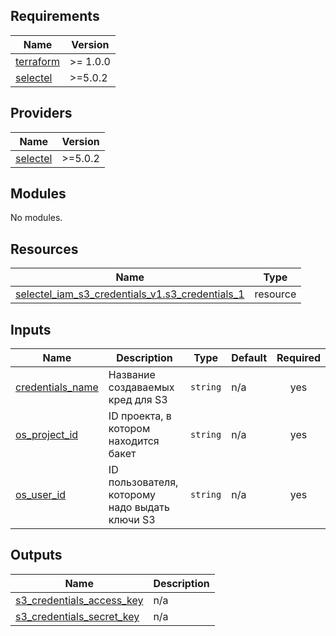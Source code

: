 ## Requirements

| Name | Version |
|------|---------|
| <a name="requirement_terraform"></a> [terraform](#requirement\_terraform) | >= 1.0.0 |
| <a name="requirement_selectel"></a> [selectel](#requirement\_selectel) | >=5.0.2 |

## Providers

| Name | Version |
|------|---------|
| <a name="provider_selectel"></a> [selectel](#provider\_selectel) | >=5.0.2 |

## Modules

No modules.

## Resources

| Name | Type |
|------|------|
| [selectel_iam_s3_credentials_v1.s3_credentials_1](https://registry.terraform.io/providers/selectel/selectel/latest/docs/resources/iam_s3_credentials_v1) | resource |

## Inputs

| Name | Description | Type | Default | Required |
|------|-------------|------|---------|:--------:|
| <a name="input_credentials_name"></a> [credentials\_name](#input\_credentials\_name) | Название создаваемых кред для S3 | `string` | n/a | yes |
| <a name="input_os_project_id"></a> [os\_project\_id](#input\_os\_project\_id) | ID проекта, в котором находится бакет | `string` | n/a | yes |
| <a name="input_os_user_id"></a> [os\_user\_id](#input\_os\_user\_id) | ID пользователя, которому надо выдать ключи S3 | `string` | n/a | yes |

## Outputs

| Name | Description |
|------|-------------|
| <a name="output_s3_credentials_access_key"></a> [s3\_credentials\_access\_key](#output\_s3\_credentials\_access\_key) | n/a |
| <a name="output_s3_credentials_secret_key"></a> [s3\_credentials\_secret\_key](#output\_s3\_credentials\_secret\_key) | n/a |
